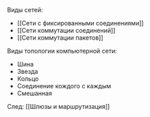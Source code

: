 Виды сетей:
- [[Сети с фиксированными соединениями]]
- [[Сети коммутации соединений]]
- [[Сети коммутации пакетов]]

Виды топологии компьютерной сети:
- Шина
- Звезда
- Кольцо
- Соединение кождого с каждым
- Смешанная

След: [[Шлюзы и маршрутизация]]